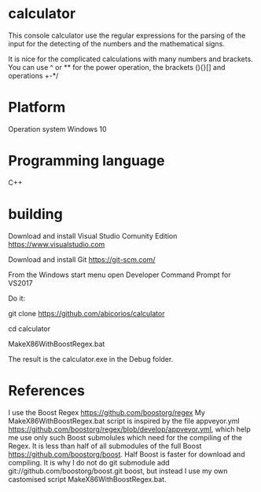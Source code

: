 # calculator
This console calculator use the regular expressions for the parsing of the input for the detecting of the numbers and the mathematical signs.

It is nice for the complicated calculations with many numbers and brackets. You can use ^ or ** for the power operation, the brackets (){}[] and operations +-*/

# Platform

Operation system Windows 10

# Programming language
C++

# building
Download and install Visual Studio Comunity Edition https://www.visualstudio.com

Download and install Git https://git-scm.com/

From the Windows start menu open Developer Command Prompt for VS2017 

Do it:

git clone https://github.com/abicorios/calculator

cd calculator

MakeX86WithBoostRegex.bat

The result is the calculator.exe in the Debug folder.

# References
I use the Boost Regex https://github.com/boostorg/regex
My MakeX86WithBoostRegex.bat script is inspired by the file appveyor.yml https://github.com/boostorg/regex/blob/develop/appveyor.yml, which help me use only such Boost submolules which need for the compiling of the Regex. It is less than half of all submodules of the full Boost https://github.com/boostorg/boost. Half Boost is faster for download and compiling. It is why I do not do git submodule add git://github.com/boostorg/boost.git boost, but instead I use my own castomised script MakeX86WithBoostRegex.bat.

